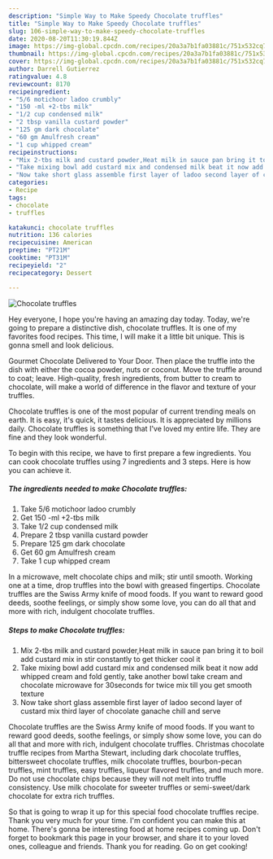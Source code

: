 ```yaml
---
description: "Simple Way to Make Speedy Chocolate truffles"
title: "Simple Way to Make Speedy Chocolate truffles"
slug: 106-simple-way-to-make-speedy-chocolate-truffles
date: 2020-08-20T11:30:19.844Z
image: https://img-global.cpcdn.com/recipes/20a3a7b1fa03881c/751x532cq70/chocolate-truffles-recipe-main-photo.jpg
thumbnail: https://img-global.cpcdn.com/recipes/20a3a7b1fa03881c/751x532cq70/chocolate-truffles-recipe-main-photo.jpg
cover: https://img-global.cpcdn.com/recipes/20a3a7b1fa03881c/751x532cq70/chocolate-truffles-recipe-main-photo.jpg
author: Darrell Gutierrez
ratingvalue: 4.8
reviewcount: 8170
recipeingredient:
- "5/6 motichoor ladoo crumbly"
- "150 -ml +2-tbs milk"
- "1/2 cup condensed milk"
- "2 tbsp vanilla custard powder"
- "125 gm dark chocolate"
- "60 gm Amulfresh cream"
- "1 cup whipped cream"
recipeinstructions:
- "Mix 2-tbs milk and custard powder,Heat milk in sauce pan bring it to boil add custard mix in stir constantly to get thicker cool it"
- "Take mixing bowl add custard mix and condensed milk beat it now add whipped cream and fold gently, take another bowl take cream and chocolate microwave for 30seconds for twice mix till you get smooth texture"
- "Now take short glass assemble first layer of ladoo second layer of custard mix third layer of chocolate ganache chill and serve"
categories:
- Recipe
tags:
- chocolate
- truffles

katakunci: chocolate truffles 
nutrition: 136 calories
recipecuisine: American
preptime: "PT21M"
cooktime: "PT31M"
recipeyield: "2"
recipecategory: Dessert

---
```



![Chocolate truffles](https://img-global.cpcdn.com/recipes/20a3a7b1fa03881c/751x532cq70/chocolate-truffles-recipe-main-photo.jpg)

Hey everyone, I hope you're having an amazing day today. Today, we're going to prepare a distinctive dish, chocolate truffles. It is one of my favorites food recipes. This time, I will make it a little bit unique. This is gonna smell and look delicious.

Gourmet Chocolate Delivered to Your Door. Then place the truffle into the dish with either the cocoa powder, nuts or coconut. Move the truffle around to coat; leave. High-quality, fresh ingredients, from butter to cream to chocolate, will make a world of difference in the flavor and texture of your truffles.

Chocolate truffles is one of the most popular of current trending meals on earth. It is easy, it's quick, it tastes delicious. It is appreciated by millions daily. Chocolate truffles is something that I've loved my entire life. They are fine and they look wonderful.


To begin with this recipe, we have to first prepare a few ingredients. You can cook chocolate truffles using 7 ingredients and 3 steps. Here is how you can achieve it.

<!--inarticleads1-->

##### The ingredients needed to make Chocolate truffles:

1. Take 5/6 motichoor ladoo crumbly
1. Get 150 -ml +2-tbs milk
1. Take 1/2 cup condensed milk
1. Prepare 2 tbsp vanilla custard powder
1. Prepare 125 gm dark chocolate
1. Get 60 gm Amulfresh cream
1. Take 1 cup whipped cream


In a microwave, melt chocolate chips and milk; stir until smooth. Working one at a time, drop truffles into the bowl with greased fingertips. Chocolate truffles are the Swiss Army knife of mood foods. If you want to reward good deeds, soothe feelings, or simply show some love, you can do all that and more with rich, indulgent chocolate truffles. 

<!--inarticleads2-->

##### Steps to make Chocolate truffles:

1. Mix 2-tbs milk and custard powder,Heat milk in sauce pan bring it to boil add custard mix in stir constantly to get thicker cool it
1. Take mixing bowl add custard mix and condensed milk beat it now add whipped cream and fold gently, take another bowl take cream and chocolate microwave for 30seconds for twice mix till you get smooth texture
1. Now take short glass assemble first layer of ladoo second layer of custard mix third layer of chocolate ganache chill and serve


Chocolate truffles are the Swiss Army knife of mood foods. If you want to reward good deeds, soothe feelings, or simply show some love, you can do all that and more with rich, indulgent chocolate truffles. Christmas chocolate truffle recipes from Martha Stewart, including dark chocolate truffles, bittersweet chocolate truffles, milk chocolate truffles, bourbon-pecan truffles, mint truffles, easy truffles, liqueur flavored truffles, and much more. Do not use chocolate chips because they will not melt into truffle consistency. Use milk chocolate for sweeter truffles or semi-sweet/dark chocolate for extra rich truffles. 

So that is going to wrap it up for this special food chocolate truffles recipe. Thank you very much for your time. I'm confident you can make this at home. There's gonna be interesting food at home recipes coming up. Don't forget to bookmark this page in your browser, and share it to your loved ones, colleague and friends. Thank you for reading. Go on get cooking!
